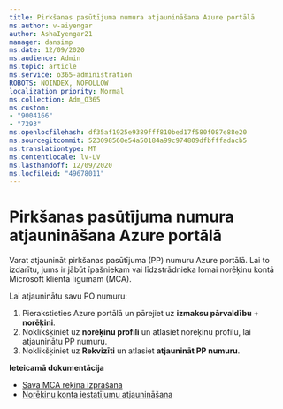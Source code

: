 ```yaml
---
title: Pirkšanas pasūtījuma numura atjaunināšana Azure portālā
ms.author: v-aiyengar
author: AshaIyengar21
manager: dansimp
ms.date: 12/09/2020
ms.audience: Admin
ms.topic: article
ms.service: o365-administration
ROBOTS: NOINDEX, NOFOLLOW
localization_priority: Normal
ms.collection: Adm_O365
ms.custom:
- "9004166"
- "7293"
ms.openlocfilehash: df35af1925e9389fff810bed17f580f087e88e20
ms.sourcegitcommit: 523098560e54a50184a99c974809dfbfffadacb5
ms.translationtype: MT
ms.contentlocale: lv-LV
ms.lasthandoff: 12/09/2020
ms.locfileid: "49678011"
---
```

# <a name="how-to-update-an-purchase-order-number-in-azure-portal"></a>Pirkšanas pasūtījuma numura atjaunināšana Azure portālā

Varat atjaunināt pirkšanas pasūtījuma (PP) numuru Azure portālā. Lai to izdarītu, jums ir jābūt īpašniekam vai līdzstrādnieka lomai norēķinu kontā Microsoft klienta līgumam (MCA). 

Lai atjauninātu savu PO numuru:
1. Pierakstieties Azure portālā un pārejiet uz **izmaksu pārvaldību + norēķini**.
1. Noklikšķiniet uz **norēķinu profili** un atlasiet norēķinu profilu, lai atjauninātu PP numuru.
1. Noklikšķiniet uz **Rekvizīti** un atlasiet **atjaunināt PP numuru**. 

**Ieteicamā dokumentācija**

- [Sava MCA rēķina izprašana](https://docs.microsoft.com/azure/cost-management-billing/understand/mca-understand-your-invoice)
- [Norēķinu konta iestatījumu atjaunināšana](https://docs.microsoft.com/microsoft-store/update-microsoft-store-for-business-account-settings)  
